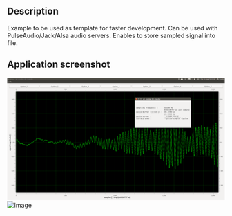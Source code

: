 ## Description
Example to be used as template for faster development.
Can be used with PulseAudio/Jack/Alsa audio servers.
Enables to store sampled signal into file.
## Application screenshot
![](https://raw.githubusercontent.com/fan4me0/sandbox/master/img/qt_examp_00_rtaudio.png)
![Image](../master/img/qt_examp_00_rtaudio.png)

